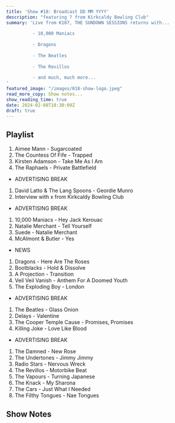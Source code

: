 ```yaml
---
title: 'Show #18: Broadcast DD MM YYYY'
description: "featuring ? from Kirkcaldy Bowling Club"
summary: 'Live from K107, THE SUNDOWN SESSIONS returns with...
 
          - 10,000 Maniacs
                    
          - Dragons
          
          - The Beatles
          
          - The Revillos
          
          - and much, much more...
'
featured_image: "/images/018-show-logo.jpeg"
read_more_copy: Show notes...
show_reading_time: true
date: 2024-02-08T18:30:09Z
draft: true
---
```


## Playlist

1. Aimee Mann - Sugarcoated
2. The Countess Of Fife - Trapped
3. Kirsten Adamson - Take Me As I Am
4. The Raphaels - Private Battlefield

- ADVERTISING BREAK

1. David Latto & The Lang Spoons - Geordie Munro
2. Interview with x from Kirkcaldy Bowling Club

- ADVERTISING BREAK

1. 10,000 Maniacs - Hey Jack Kerouac
2. Natalie Merchant - Tell Yourself
3. Suede - Natalie Merchant
4. McAlmont & Butler - Yes

- NEWS

1. Dragons - Here Are The Roses
2. Bootblacks - Hold & Dissolve
3. A Projection - Transition
4. Veil Veil Vanish - Anthem For A Doomed Youth
5. The Exploding Boy - London

- ADVERTISING BREAK

1. The Beatles - Glass Onion
2. Delays - Valentine
3. The Cooper Temple Cause - Promises, Promises
4. Killing Joke - Love Like Blood

- ADVERTISING BREAK

1. The Damned - New Rose
2. The Undertones - Jimmy Jimmy
3. Radio Stars - Nervous Wreck
4. The Revillos - Motorbike Beat
5. The Vapours - Turning Japanese
6. The Knack - My Sharona
7. The Cars - Just What I Needed
8. The Filthy Tongues - Nae Tongues

## Show Notes